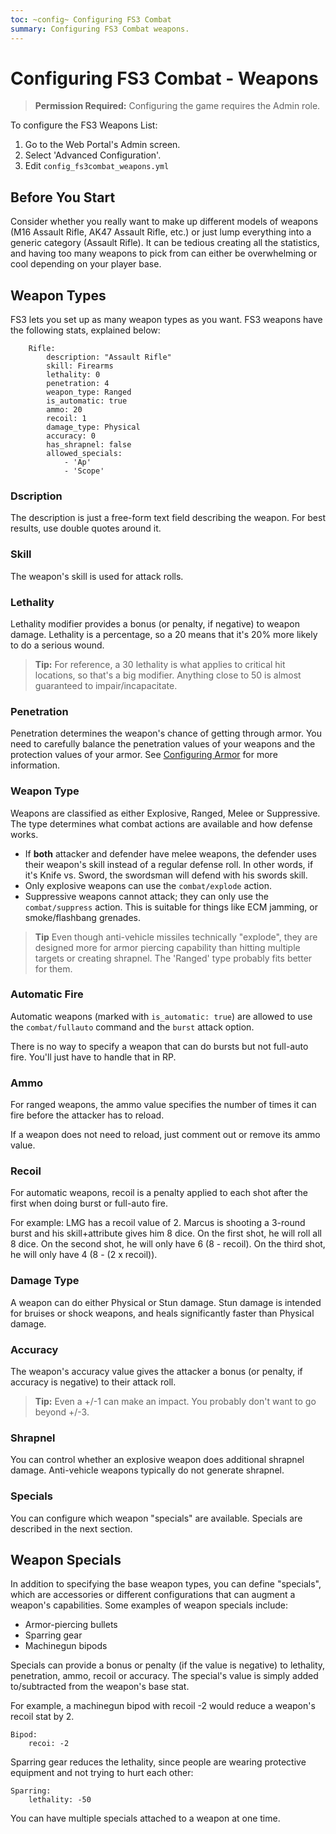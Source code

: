 ```yaml
---
toc: ~config~ Configuring FS3 Combat
summary: Configuring FS3 Combat weapons.
---
```

# Configuring FS3 Combat - Weapons

> **Permission Required:** Configuring the game requires the Admin role.

To configure the FS3 Weapons List:

1. Go to the Web Portal's Admin screen.
2. Select 'Advanced Configuration'.
3. Edit `config_fs3combat_weapons.yml`

## Before You Start

Consider whether you really want to make up different models of weapons (M16 Assault Rifle, AK47 Assault Rifle, etc.) or just lump everything into a generic category (Assault Rifle). It can be tedious creating all the statistics, and having too many weapons to pick from can either be overwhelming or cool depending on your player base.

## Weapon Types

FS3 lets you set up as many weapon types as you want.  FS3 weapons have the following stats, explained below:

        Rifle:
            description: "Assault Rifle"
            skill: Firearms
            lethality: 0
            penetration: 4
            weapon_type: Ranged
            is_automatic: true
            ammo: 20
            recoil: 1
            damage_type: Physical
            accuracy: 0
            has_shrapnel: false
            allowed_specials: 
                - 'Ap'
                - 'Scope'

### Dscription

The description is just a free-form text field describing the weapon.  For best results, use double quotes around it.

### Skill

The weapon's skill is used for attack rolls.

### Lethality

Lethality modifier provides a bonus (or penalty, if negative) to weapon damage.  Lethality is a percentage, so a 20 means that it's 20% more likely to do a serious wound.

> **Tip:** For reference, a 30 lethality is what applies to critical hit locations, so that's a big modifier.  Anything close to 50 is almost guaranteed to impair/incapacitate.

### Penetration

Penetration determines the weapon's chance of getting through armor.  You need to carefully balance the penetration values of your weapons and the protection values of your armor.  See [Configuring Armor](/help/fs3combat/config_armor) for more information.

### Weapon Type

Weapons are classified as either Explosive, Ranged, Melee or Suppressive.  The type determines what combat actions are available and how defense works.

* If **both** attacker and defender have melee weapons, the defender uses their weapon's skill instead of a regular defense roll.  In other words, if it's Knife vs. Sword, the swordsman will defend with his swords skill.
* Only explosive weapons can use the `combat/explode` action.
* Suppressive weapons cannot attack; they can only use the `combat/suppress` action.  This is suitable for things like ECM jamming, or smoke/flashbang grenades.

> **Tip** Even though anti-vehicle missiles technically "explode", they are designed more for armor piercing capability than hitting multiple targets or creating shrapnel.  The 'Ranged' type probably fits better for them.

### Automatic Fire

Automatic weapons (marked with `is_automatic: true`) are allowed to use the `combat/fullauto` command and the `burst` attack option.  

There is no way to specify a weapon that can do bursts but not full-auto fire.  You'll just have to handle that in RP.

### Ammo

For ranged weapons, the ammo value specifies the number of times it can fire before the attacker has to reload.

If a weapon does not need to reload, just comment out or remove its ammo value.

### Recoil

For automatic weapons, recoil is a penalty applied to each shot after the first when doing burst or full-auto fire.

For example:  LMG has a recoil value of 2.  Marcus is shooting a 3-round burst and his skill+attribute gives him 8 dice.  On the first shot, he will roll all 8 dice.  On the second shot, he will only have 6 (8 - recoil).  On the third shot, he will only have 4 (8 - (2 x recoil)).

### Damage Type

A weapon can do either Physical or Stun damage.  Stun damage is intended for bruises or shock weapons, and heals significantly faster than Physical damage.

### Accuracy

The weapon's accuracy value gives the attacker a bonus (or penalty, if accuracy is negative) to their attack roll.  

> **Tip:** Even a +/-1 can make an impact.  You probably don't want to go beyond +/-3.

### Shrapnel

You can control whether an explosive weapon does additional shrapnel damage.  Anti-vehicle weapons typically do not generate shrapnel.

### Specials

You can configure which weapon "specials" are available.  Specials are described in the next section.


## Weapon Specials

In addition to specifying the base weapon types, you can define "specials", which are accessories or different configurations that can augment a weapon's capabilities.   Some examples of weapon specials include:

* Armor-piercing bullets
* Sparring gear
* Machinegun bipods

Specials can provide a bonus or penalty (if the value is negative) to lethality, penetration, ammo, recoil or accuracy.  The special's value is simply added to/subtracted from the weapon's base stat.

For example, a machinegun bipod with recoil -2 would reduce a weapon's recoil stat by 2.

    Bipod:
        recoi: -2

Sparring gear reduces the lethality, since people are wearing protective equipment and not trying to hurt each other:

    Sparring:
        lethality: -50

You can have multiple specials attached to a weapon at one time.